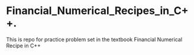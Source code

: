 # Financial_Numerical_Recipes_in_C++.
This is repo for practice problem set in the textbook Financial Numerical Recipe in C++
